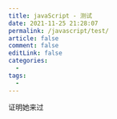 ```yaml
---
title: javaScript - 测试
date: 2021-11-25 21:28:07
permalink: /javascript/test/
article: false
comment: false
editLink: false
categories:
  - 
tags: 
  - 
---
```


证明她来过

